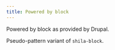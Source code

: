 ```yaml
---
title: Powered by block
---
```

Powered by block as provided by Drupal.

Pseudo-pattern variant of `shila-block`.
